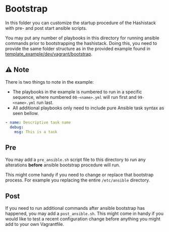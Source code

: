 # Bootstrap 
In this folder you can customize the startup procedure of the Hashistack with pre- and post start ansible scripts.

You may put any number of playbooks in this directory for running ansible commands prior to bootstrapping the hashistack. 
Doing this, you need to provide the same folder structure as in the provided example found in [template_example/dev/vagrant/bootstrap](https://github.com/fredrikhgrelland/vagrant-hashistack-template/tree/master/template_example/dev/vagrant/bootstrap).

## :warning: Note
There is two things to note in the example:
- The playbooks in the example is numbered to run in a specific sequence, where numbered `00-<name>.yml` will run first and `99-<name>.yml` run last.
- All additional playbooks only need to include pure Ansible task syntax as seen bellow.

```yaml
- name: Descriptive task name
  debug:
    msg: This is a task
```

## Pre
You may add a `pre_ansible.sh` script file to this directory to run any alterations **before** ansible bootstrap procedure will run.

This might come handy if you need to change or replace that bootstrap process. For example you replacing the entire `/etc/ansible` directory.

## Post
If you need to run additional commands after ansible bootstrap has happened, you may add a `post_ansible.sh`.
This might come in handy if you would like to test a recent configuration change before anything you might add to your own Vagrantfile.
